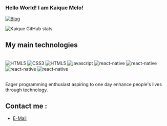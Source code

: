 ### Hello World! I am Kaique Melo!

[![Blog](https://img.shields.io/badge/LinkedIn-0077B5?style=for-the-badge&logo=linkedin&logoColor=white)](https://www.linkedin.com/in/kaique-ricardo-de-melo-98969b256/)

![Kaique GitHub stats](https://github-readme-stats.vercel.app/api?username=KaiD3v&show_icons=true&theme=dracula)


## My main technologies

<div style="display: inline_block"><br/>
    <img align="center" alt="HTML5" src="https://img.shields.io/badge/HTML5-E34F26?style=for-the-badge&logo=html5&logoColor=white">
    <img align="center" alt="CSS3" src="https://img.shields.io/badge/CSS3-1572B6?style=for-the-badge&logo=css3&logoColor=white">
    <img align="center" alt="HTML5" src="https://img.shields.io/badge/JavaScript-F7DF1E?style=for-the-badge&logo=javascript&logoColor=black">
    <img align="center" alt="javascript" src="https://img.shields.io/badge/React-20232A?style=for-the-badge&logo=react&logoColor=61DAFB">
    <img align="center" alt="react-native" src="https://img.shields.io/badge/React_Native-20232A?style=for-the-badge&logo=react&logoColor=61DAFB">
    <img align="center" alt="react-native" src="https://img.shields.io/badge/Node.js-43853D?style=for-the-badge&logo=node.js&logoColor=white">
    <img align="center" alt="react-native" src="https://img.shields.io/badge/Express.js-404D59?style=for-the-badge">
    <img align="center" alt="react-native" src="https://img.shields.io/badge/PostgreSQL-316192?style=for-the-badge&logo=postgresql&logoColor=white">
</div><br/>

Eager programming enthusiast aspiring to one day enhance people's lives through technology.

## Contact me :
- [E-Mail](mailto:kaikricardo99@gmail.com)
